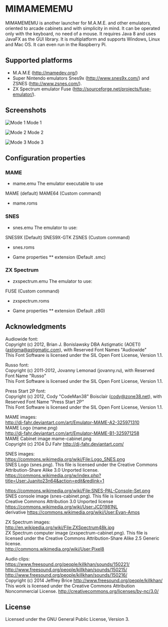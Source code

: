 # MIMAMEMEMU #

MIMAMEMEMU is another launcher for M.A.M.E. and other emulators, oriented to arcade cabinets and with simplicity in mind. It can be operated only with the keyboard, no need of a mouse. It requires Java 8 and uses JavaFX as the GUI library. It is multiplatform and supports Windows, Linux and Mac OS. It can even run in the Raspberry Pi.

## Supported platforms ##

* M.A.M.E (http://mamedev.org/)  
* Super Nintendo emulators Snes9x (http://www.snes9x.com/) and ZSNES (http://www.zsnes.com/).
* ZX Spectrum emulator Fuse (http://sourceforge.net/projects/fuse-emulator/).

## Screenshots ##

![Mode 1](https://raw.github.com/adrianromero/mimamememu/master/screenshot-1.png)
Mode 1

![Mode 2](https://raw.github.com/adrianromero/mimamememu/master/screenshot-2.png)
Mode 2

![Mode 3](https://raw.github.com/adrianromero/mimamememu/master/screenshot-3.png)
Mode 3

## Configuration properties ##

### MAME ###

* mame.emu
The emulator executable to use

MAME (default)
MAME64
(Custom command)

* mame.roms

### SNES ###

* snes.emu
The emulator to use:

SNES9X (Default) 
SNES9X-GTK
ZSNES
(Custom command)

* snes.roms

* Game properties
** extension (Default .smc)

### ZX Spectrum ###

* zxspectrum.emu
The emulator to use:

FUSE
(Custom command)

* zxspectrum.roms

* Game properties
** extension (Default .z80)

## Acknowledgments ##

Audiowide font:  
Copyright (c) 2012, Brian J. Bonislawsky DBA Astigmatic (AOETI) (astigma@astigmatic.com), with Reserved Font Names "Audiowide"  
This Font Software is licensed under the SIL Open Font License, Version 1.1.  

Russo font:  
Copyright (c) 2011-2012, Jovanny Lemonad (jovanny.ru), with Reserved Font Name "Russo"  
This Font Software is licensed under the SIL Open Font License, Version 1.1.  

Press Start 2P font:  
Copyright (c) 2012, Cody "CodeMan38" Boisclair (cody@zone38.net), with Reserved Font Name "Press Start 2P"  
This Font Software is licensed under the SIL Open Font License, Version 1.1.  

MAME images:  
http://dj-fahr.deviantart.com/art/Emulator-MAME-A2-325971310  
MAME Logo (mame.png)  
http://dj-fahr.deviantart.com/art/Emulator-MAME-B1-325971258  
MAME Cabinet image mame-cabinet.png  
Copyright (c) 2104 DJ Fahr http://dj-fahr.deviantart.com/  

SNES images:  
https://commons.wikimedia.org/wiki/File:Logo_SNES.png  
SNES Logo (snes.png). This file is licensed under the Creative Commons Attribution-Share Alike 3.0 Unported license.  
https://commons.wikimedia.org/w/index.php?title=User:Juanito23n64&action=edit&redlink=1  

https://commons.wikimedia.org/wiki/File:SNES-PAL-Console-Set.png  
SNES console image (snes-cabinet.png). This file is licensed under the Creative Commons Attribution 3.0 Unported license  
https://commons.wikimedia.org/wiki/User:JCD1981NL  
derivative https://commons.wikimedia.org/wiki/User:Evan-Amos  

ZX Spectrum images:  
http://en.wikipedia.org/wiki/File:ZXSpectrum48k.jpg  
ZX Spectrum computer image (zxspectrum-cabinet.png). This file is licensed under the Creative Commons Attribution-Share Alike 2.5 Generic license.  
http://commons.wikimedia.org/wiki/User:Pixel8  

Audio clips:  
https://www.freesound.org/people/killkhan/sounds/150221/  
http://www.freesound.org/people/killkhan/sounds/150215/  
http://www.freesound.org/people/killkhan/sounds/150216/  
Copyright (c) 2014 Jeffrey Brice http://www.freesound.org/people/killkhan/  
This work is licensed under the Creative Commons Attribution Noncommercial License. http://creativecommons.org/licenses/by-nc/3.0/  

## License ##

Licensed under the GNU General Public License, Version 3.